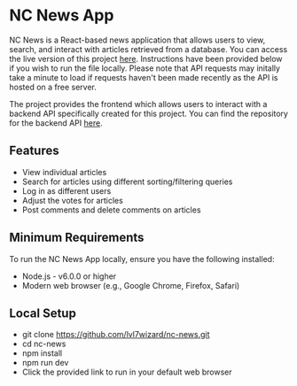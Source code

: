 # NC News App

NC News is a React-based news application that allows users to view, search, and interact with articles retrieved from a database. You can access the live version of this project [here](https://nc-news-app-dj.netlify.app/). Instructions have been provided below if you wish to run the file locally. Please note that API requests may initally take a minute to load if requests haven't been made recently as the API is hosted on a free server.  

The project provides the frontend which allows users to interact with a backend API specifically created for this project. You can find the repository for the backend API [here](https://github.com/lvl7wizard/news-api). 

## Features

- View individual articles
- Search for articles using different sorting/filtering queries
- Log in as different users
- Adjust the votes for articles
- Post comments and delete comments on articles

## Minimum Requirements

To run the NC News App locally, ensure you have the following installed:
- Node.js - v6.0.0 or higher
- Modern web browser (e.g., Google Chrome, Firefox, Safari)

## Local Setup
- git clone https://github.com/lvl7wizard/nc-news.git
- cd nc-news
- npm install
- npm run dev
- Click the provided link to run in your default web browser